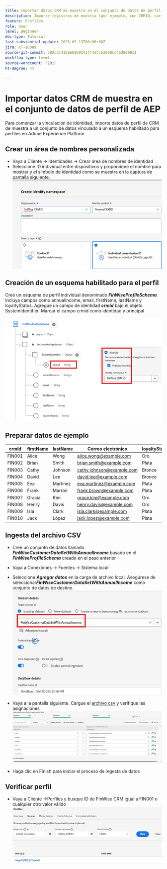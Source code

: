 ```yaml
---
title: Importar datos CRM de muestra en el conjunto de datos de perfil de AEP
description: Importe registros de muestra (por ejemplo, con CRMID, correo electrónico, ingresos, código postal) para validar si AEP puede unir correctamente esos perfiles con visitantes web anónimos en función de identificadores compartidos como ECID.
feature: Profiles
role: User
level: Beginner
doc-type: Tutorial
last-substantial-update: 2025-05-19T00:00:00Z
jira: KT-18089
source-git-commit: 502cdc41b666959141ff4dfc63608cc463009811
workflow-type: tm+mt
source-wordcount: '291'
ht-degree: 4%

---
```


# Importar datos CRM de muestra en el conjunto de datos de perfil de AEP

Para comenzar la vinculación de identidad, importe datos de perfil de CRM de muestra a un conjunto de datos vinculado a un esquema habilitado para perfiles en Adobe Experience Platform

## Crear un área de nombres personalizada

* Vaya a Cliente -> Identidades -> Crear área de nombres de identidad
* Seleccione ID individual entre dispositivos y proporcione el nombre para mostrar y el símbolo de identidad como se muestra en la captura de pantalla siguiente.
  ![espacio de nombres personalizado](assets/custom-namespace.png)

## Creación de un esquema habilitado para el perfil

Cree un esquema de perfil individual denominado **_FinWiseProfileSchema_**. Incluya campos como annualIncome, email, firstName, lastName y loyaltyStatus.
Agregue un campo de identidad **_crmid_** bajo el objeto SystemIdentifier. Marcar el campo crmid como identidad y principal


![perfil-esquema](assets/finwise-profile-schema.png)

## Preparar datos de ejemplo

| crmId | firstName | lastName | Correo electrónico | loyaltyStatus | annualIncome |
|--------|-----------|----------|---------------------------|---------------|--------------|
| FIN001 | Alice | Wong | alice.wong@example.com | Oro | 336104 |
| FIN002 | Brian | Smith | brian.smith@example.com | Plata | 191065 |
| FIN003 | Cathy | Johnson | cathy.johnson@example.com | Bronce | 117015 |
| FIN004 | David | Lee | david.lee@example.com | Bronce | 61869 |
| FIN005 | Eva | Martínez | eva.martinez@example.com | Plata | 191371 |
| FIN006 | Frank | Marrón | frank.brown@example.com | Plata | 196132 |
| FIN007 | Gracia | Kim | grace.kim@example.com | Oro | 309851 |
| FIN008 | Henry | Davis | henry.davis@example.com | Oro | 318378 |
| FIN009 | Isla | Clark | isla.clark@example.com | Plata | 181776 |
| FIN010 | Jack | López | jack.lopez@example.com | Plata | 186643 |

## Ingesta del archivo CSV

* Cree un conjunto de datos llamado **_FinWiseCustomerDataSetWithAnnualIncome_** basado en el **_FinWiseProfileSchema_** creado en el paso anterior

* Vaya a Conexiones -> Fuentes -> Sistema local
* Seleccione **_Agregar datos_** en la carga de archivo local. Asegúrese de seleccionar _&#x200B;**FinWiseCustomerDataSetWithAnnualIncome**&#x200B;_ como conjunto de datos de destino.
  ![ingesta-csv](assets/ingest-csv-into-dataset.png)
* Vaya a la pantalla siguiente. Cargue el [archivo csv](assets/sample_crm_data.csv) y verifique las asignaciones
  ![asignaciones](assets/mappings.png)

* Haga clic en Finish para iniciar el proceso de ingesta de datos

## Verificar perfil

* Vaya a Cliente ->Perfiles y busque ID de FinWise CRM igual a FIN001 o cualquier otro valor válido
  ![perfil de verificación](assets/verify-profiles.png)
